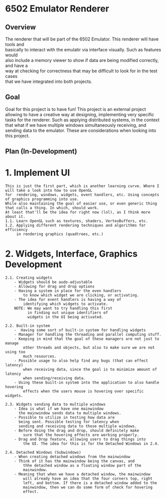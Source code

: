 # 6502 Emulator Renderer

## Overview
The renderer that will be part of the 6502 Emulator. This renderer will have tools and \
basically to interact with the emulatir via interface visually. Such as features would \
also include a memory viewer to show if data are being modified correctly, and have a \
way at checking for correctness that may be difficult to look for in the test cases \
that we have integrated into both projects.

##  Goal
Goal for this project is to have fun!
This project is an external project allowing to have a creative way at designing, implementing
very specific tasks for the renderer. Such as applying distributed systems, in the context that
what if we have multiple windows simultaneously receiving, and sending data to the emulator.
These are considerations when looking into this project.

## Plan (In-Development)
# 1. Implement UI
    This is just the first part, which is another learning curve. Where I will take a look into how to use OpenGL
    for  rendering, windows, widgets, event handlers, etc. Using concepts of graphics programming into use.
    While also maintaining the goal of easier use, or even generic thing that calls a thing. In which, should work.
    At least that'll be the idea for right now (lol), as I think more about it.
    1.1. Learn OpenGL such as textures, shaders, VertexBuffers, etc.
    1.2. Applying different rendering techniques and algorithms for efficiency
         in rendering graphics (quadtrees, etc.)

# 2. Widgets, Interface, Graphics Development
    2.1. Creating widgets
        - Widgets should be audo-adjustable
        - Allowing for drag and drop options
        - Having a system in place for the even handlers
            to know which widget we are clicking, or activating.
        - The idea for event handlers is having a way of
            identifying which widgets to activate.
        NOTE: We may want to try handling this first
              in finding out unique identifiers of
              widgets in the UI being activated.

    2.2. Built-in system
        -  Having some sort of built-in system for handling widgets
        - Manager for handling the threading and parallel computing stuff.
        - Keeping in mind that the goal of these managers are not just to manage
            other threads and objects, but also to make sure we are not using too
            much resources.
        - Possible usage to also help find any bugs (that can effect latency)
            when receiving data, since the goal is to minimize amount of latency
            when sending/receiving data.
        - Using these built-in system into the application to also handle hovering
            effects when the users mouse is hovering over specific widgets.

    2.3. Widgets sending data to multiple windows
        - Idea is what if we have one mainwindow
          the mainwindow sends data to multiple windows.
        - Possible to utilize in testing how data are
          being sent. Possible testing for latency when
          sending and receiving data to those multiple windows.
        - Before doing the drag and drop, should definitely make
            sure that the hovering effects are working properly.
        - Drag and Drop feature, allowing users to drag things into
            the UI. The idea for this is for the Detached Windows in 2.4.

    2.4. Detached Windows (Subwindows)
        - When creating detached windows from the mainwindow
        - Think of it has the mainwindow being the canvas, and
            thhe detached window as a floating window part of the
            mainwindow.
        - Meaning that when we have a detached window, the mainwindow
            will already have an idea that the four corners top, right
            left, and bottom. If there is a detached window added to the
            mainwindow, then we can do some form of check for hovering
            effect.
